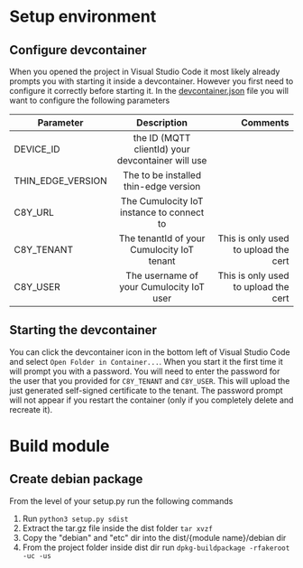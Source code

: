 # Setup environment

## Configure devcontainer

When you opened the project in Visual Studio Code it most likely already prompts you with starting it inside a devcontainer.
However you first need to configure it correctly before starting it.
In the [devcontainer.json](.devcontainer/devcontainer.json) file you will want to configure the following parameters

| Parameter         | Description                                       | Comments                              |
| -------------     |:-------------:                                    | -----:                                |
| DEVICE_ID         | the ID (MQTT clientId) your devcontainer will use |                                       |
| THIN_EDGE_VERSION | The to be installed thin-edge version             |                                       |
| C8Y_URL           | The Cumulocity IoT instance to connect to         |                                       |
| C8Y_TENANT        | The tenantId of your Cumulocity IoT tenant        | This is only used to upload the cert  |
| C8Y_USER          | The username of your Cumulocity IoT user          | This is only used to upload the cert  |

## Starting the devcontainer

You can click the devcontainer icon in the bottom left of Visual Studio Code and select `Open Folder in Container...`.
When you start it the first time it will prompt you with a password. You will need to enter the password for the user that you provided for `C8Y_TENANT` and `C8Y_USER`. This will upload the just generated self-signed certificate to the tenant.
The password prompt will not appear if you restart the container (only if you completely delete and recreate it).

# Build module

## Create debian package

From the level of your setup.py run the following commands

1. Run ```python3 setup.py sdist```
2. Extract the tar.gz file inside the dist folder ```tar xvzf```
2. Copy the "debian" and "etc" dir into the dist/{module name}/debian dir
3. From the project folder inside dist dir run ```dpkg-buildpackage -rfakeroot -uc -us```